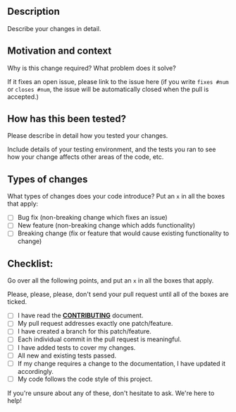 <!--- Provide a general summary of your changes in the Title above -->

## Description

Describe your changes in detail.

## Motivation and context

Why is this change required? What problem does it solve?

If it fixes an open issue, please link to the issue here (if you write `fixes #num`
or `closes #num`, the issue will be automatically closed when the pull is accepted.)

## How has this been tested?

Please describe in detail how you tested your changes.

Include details of your testing environment, and the tests you ran to
see how your change affects other areas of the code, etc.

## Types of changes

What types of changes does your code introduce? Put an `x` in all the boxes that apply:
- [ ] Bug fix (non-breaking change which fixes an issue)
- [ ] New feature (non-breaking change which adds functionality)
- [ ] Breaking change (fix or feature that would cause existing functionality to change)

## Checklist:

Go over all the following points, and put an `x` in all the boxes that apply.

Please, please, please, don't send your pull request until all of the boxes are ticked.

- [ ] I have read the **[CONTRIBUTING](CONTRIBUTING.md)** document.
- [ ] My pull request addresses exactly one patch/feature.
- [ ] I have created a branch for this patch/feature.
- [ ] Each individual commit in the pull request is meaningful.
- [ ] I have added tests to cover my changes.
- [ ] All new and existing tests passed.
- [ ] If my change requires a change to the documentation, I have updated it accordingly.
- [ ] My code follows the code style of this project.

If you're unsure about any of these, don't hesitate to ask. We're here to help!
